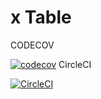 # x Table

CODECOV

[![codecov](https://codecov.io/gh/supr8sung/shakedTable/branch/master/graph/badge.svg?token=YH2FP26q9s)](https://codecov.io/gh/supr8sung/shakedTable)
CircleCI

[![CircleCI](https://circleci.com/gh/supr8sung/shakedTable.svg?style=svg)](https://circleci.com/gh/supr8sung/shakedTable)